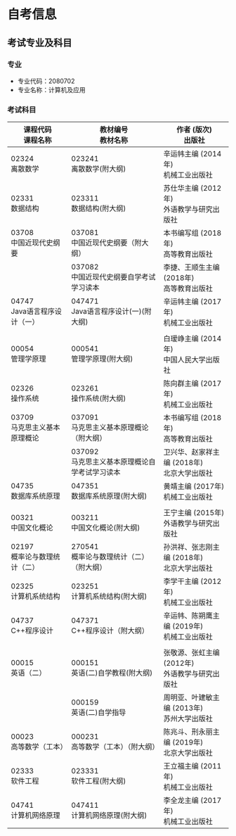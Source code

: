 # 自考信息

## 考试专业及科目

### 专业

* 专业代码：2080702
* 专业名称：计算机及应用

### 考试科目

| 课程代码     <br/>课程名称            | 教材编号     <br/>教材名称                             | 作者 (版次)     <br/>出版社                             |
| ------------------------------------- | ------------------------------------------------------ | ------------------------------------------------------- |
| 02324     <br/>离散数学               | 023241     <br/>离散数学(附大纲)                       | 辛运帏主编 (2014年)     <br/>机械工业出版社             |
| 02331     <br/>数据结构               | 023311     <br/>数据结构(附大纲)                       | 苏仕华主编 (2012年)     <br/>外语教学与研究出版社       |
| 03708     <br/>中国近现代史纲要       | 037081     <br/>中国近现代史纲要（附大纲）             | 本书编写组 (2018年)     <br/>高等教育出版社             |
|                                       | 037082     <br/>中国近现代史纲要自学考试学习读本       | 李捷、王顺生主编 (2018年)     <br/>高等教育出版社       |
| 04747     <br/>Java语言程序设计（一） | 047471     <br/>Java语言程序设计(一)(附大纲)           | 辛运帏主编 (2017年)     <br/>机械工业出版社             |
|                                       |                                                        |                                                         |
| 00054     <br/>管理学原理             | 000541     <br/>管理学原理(附大纲)                     | 白瑷峥主编 (2014年)     <br/>中国人民大学出版社         |
| 02326     <br/>操作系统               | 023261     <br/>操作系统(附大纲)                       | 陈向群主编 (2017年)     <br/>机械工业出版社             |
| 03709     <br/>马克思主义基本原理概论 | 037091     <br/>马克思主义基本原理概论（附大纲）       | 本书编写组 (2018年)     <br/>高等教育出版社             |
|                                       | 037092     <br/>马克思主义基本原理概论自学考试学习读本 | 卫兴华、赵家祥主编 (2018年)     <br/>北京大学出版社     |
| 04735     <br/>数据库系统原理         | 047351     <br/>数据库系统原理(附大纲)                 | 黄靖主编 (2017年)     <br/>机械工业出版社               |
|                                       |                                                        |                                                         |
| 00321     <br/>中国文化概论           | 003211     <br/>中国文化概论(附大纲)                   | 王宁主编 (2015年)     <br/>外语教学与研究出版社         |
| 02197     <br/>概率论与数理统计（二） | 270541     <br/>概率论与数理统计（二）（附大纲）       | 孙洪祥、张志刚主编 (2018年)     <br/>北京大学出版社     |
| 02325     <br/>计算机系统结构         | 023251     <br/>计算机系统结构(附大纲)                 | 李学干主编 (2012年)     <br/>机械工业出版社             |
| 04737     <br/>C++程序设计            | 047371     <br/>C++程序设计（附大纲）                  | 辛运帏、陈朔鹰主编 (2019年)     <br/>机械工业出版社     |
|                                       |                                                        |                                                         |
| 00015     <br/>英语（二）             | 000151     <br/>英语(二)自学教程(附大纲)               | 张敬源、张虹主编 (2012年)     <br/>外语教学与研究出版社 |
|                                       | 000159     <br/>英语(二)自学指导                       | 周明亚、叶建敏主编 (2013年)     <br/>苏州大学出版社     |
| 00023     <br/>高等数学（工本）       | 000231     <br/>高等数学（工本）（附大纲）             | 陈兆斗、刑永丽主编 (2019年)     <br/>北京大学出版社     |
| 02333     <br/>软件工程               | 023331     <br/>软件工程(附大纲)                       | 王立福主编 (2011年)     <br/>机械工业出版社             |
| 04741     <br/>计算机网络原理         | 047411     <br/>计算机网络原理(附大纲)                 | 李全龙主编 (2017年)     <br/>机械工业出版社             |